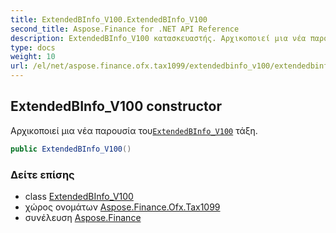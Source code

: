 ```yaml
---
title: ExtendedBInfo_V100.ExtendedBInfo_V100
second_title: Aspose.Finance for .NET API Reference
description: ExtendedBInfo_V100 κατασκευαστής. Αρχικοποιεί μια νέα παρουσία τουExtendedBInfo_V100 τάξη.
type: docs
weight: 10
url: /el/net/aspose.finance.ofx.tax1099/extendedbinfo_v100/extendedbinfo_v100/
---
```

## ExtendedBInfo_V100 constructor

Αρχικοποιεί μια νέα παρουσία του[`ExtendedBInfo_V100`](../) τάξη.

```csharp
public ExtendedBInfo_V100()
```

### Δείτε επίσης

* class [ExtendedBInfo_V100](../)
* χώρος ονομάτων [Aspose.Finance.Ofx.Tax1099](../../extendedbinfo_v100/)
* συνέλευση [Aspose.Finance](../../../)


